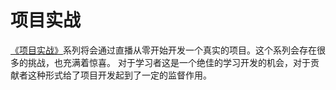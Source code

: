 # 项目实战

[《项目实战》](../real-world)系列将会通过直播从零开始开发一个真实的项目。这个系列会存在很多的挑战，也充满着惊喜。
对于学习者这是一个绝佳的学习开发的机会，对于贡献者这种形式给了项目开发起到了一定的监督作用。